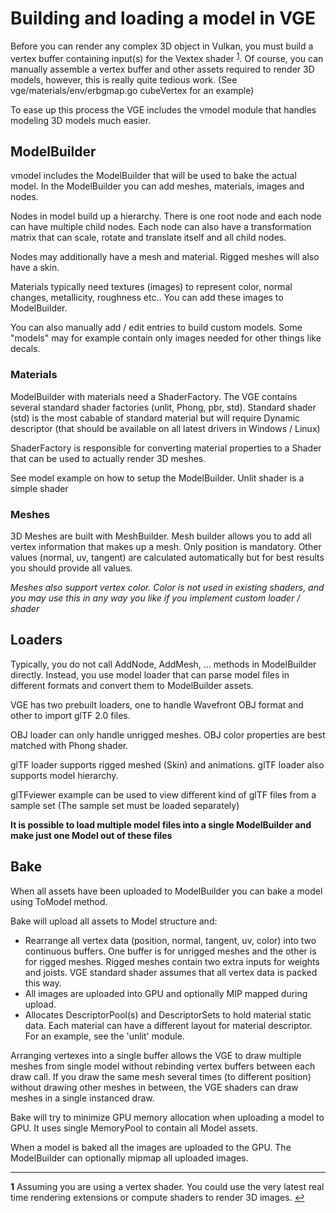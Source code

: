 # Building and loading a model in VGE

Before you can render any complex 3D object in Vulkan, you must build a vertex buffer containing input(s) for the Vextex shader <sup name="anchor1">[1](#footnote1)</sup>.
Of course, you can manually assemble a vertex buffer and other assets required to render 3D models, however, this is really quite tedious work.
(See vge/materials/env/erbgmap.go cubeVertex for an example)

To ease up this process the VGE includes the vmodel module that handles modeling 3D models much easier.

## ModelBuilder

vmodel includes the ModelBuilder that will be used to bake the actual model. In the ModelBuilder you can add meshes, materials, images and nodes.

Nodes in model build up a hierarchy. There is one root node and
each node can have multiple child nodes. Each node can also have a transformation matrix that
can scale, rotate and translate itself and all child nodes.

Nodes may additionally have a mesh and material. Rigged meshes will also have a skin.

Materials typically need textures (images) to represent color, normal changes, metallicity, roughness etc.. You can add these images to ModelBuilder.

You can also manually add / edit entries to build custom models. Some "models" may for example contain only images needed for 
other things like decals.

### Materials

ModelBuilder with materials need a ShaderFactory. The VGE contains several standard shader factories (unlit, Phong, pbr, std). Standard shader (std) is the most cabable of standard material but will require Dynamic descriptor (that should be available on all latest drivers in Windows / Linux)

ShaderFactory is responsible for converting material properties to a Shader that can be used to actually render 3D meshes.

See model example on how to setup the ModelBuilder. Unlit shader is a simple shader

### Meshes

3D Meshes are built with MeshBuilder. Mesh builder allows you to add all vertex information that makes up a mesh.
Only position is mandatory. Other values (normal, uv, tangent) are calculated automatically but for best results you should provide all values.

_Meshes also support vertex color. Color is not used in existing shaders, and you may use this in any way you like if you implement custom loader / shader_

## Loaders

Typically, you do not call AddNode, AddMesh, ... methods in ModelBuilder directly. Instead, you use model loader that can
parse model files in different formats and convert them to ModelBuilder assets.

VGE has two prebuilt loaders, one to handle Wavefront OBJ format and other to import glTF 2.0 files.

OBJ loader can only handle unrigged meshes. OBJ color properties are best matched with Phong shader.

glTF loader supports rigged meshed (Skin) and animations.  glTF loader also supports model hierarchy.

glTFviewer example can be used to view different kind of glTF files from a sample set (The sample set must be loaded separately)

**It is possible to load multiple model files into a single ModelBuilder and make just one Model out of these files**


## Bake
When all assets have been uploaded to ModelBuilder you can bake a model using ToModel method.

Bake will upload all assets to Model structure and:
- Rearrange all vertex data (position, normal, tangent, uv, color) into two continuous buffers.
One buffer is for unrigged meshes and the other is for rigged meshes. Rigged meshes contain two extra inputs for weights and joists.
 VGE standard shader assumes that all vertex data is packed this way.
- All images are uploaded into GPU and optionally MIP mapped during upload.
- Allocates DescriptorPool(s) and DescriptorSets to hold material static data. Each material can have a different layout for material descriptor. For an example, see the 'unlit' module.

Arranging vertexes into a single buffer allows the VGE to draw multiple meshes from single model without rebinding vertex buffers between each draw call.
If you draw the same mesh several times (to different position) without drawing other meshes in between, the VGE shaders can draw meshes in a single instanced draw.

Bake will try to minimize GPU memory allocation when uploading a model to GPU. It uses single MemoryPool to contain all Model assets.

When a model is baked all the images are uploaded to the GPU. The ModelBuilder can optionally mipmap all uploaded images.

----

<b id="footnote1">1</b> Assuming you are using a vertex shader. You could use the very latest real time rendering extensions or compute shaders to render 3D images. [↩](#anchor1)
